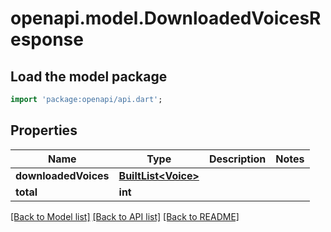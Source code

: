 # openapi.model.DownloadedVoicesResponse

## Load the model package
```dart
import 'package:openapi/api.dart';
```

## Properties
Name | Type | Description | Notes
------------ | ------------- | ------------- | -------------
**downloadedVoices** | [**BuiltList&lt;Voice&gt;**](Voice.md) |  | 
**total** | **int** |  | 

[[Back to Model list]](../README.md#documentation-for-models) [[Back to API list]](../README.md#documentation-for-api-endpoints) [[Back to README]](../README.md)


